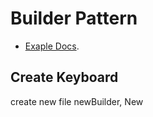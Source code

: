 # Builder Pattern

- [Exaple Docs](https://designpatternsphp.readthedocs.io/en/latest/Creational/Builder/README.html).

## Create Keyboard

create new file newBuilder, New
